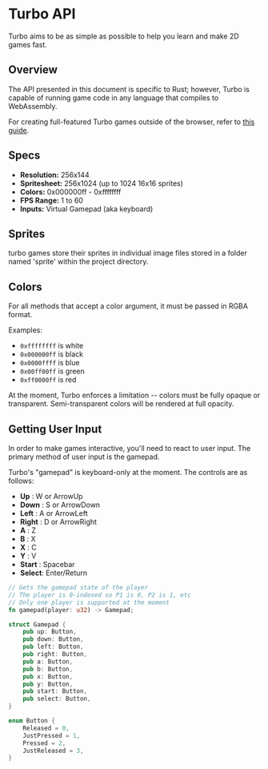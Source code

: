 # Turbo API

Turbo aims to be as simple as possible to help you learn and make 2D games fast.

## Overview

The API presented in this document is specific to Rust; however, Turbo is capable of running game code in any language that compiles to WebAssembly.

For creating full-featured Turbo games outside of the browser, refer to [this guide](https://gist.github.com/jozanza/24847baebc33e55ffe5e5a0e34570b64).

## Specs

- **Resolution:** 256x144
- **Spritesheet:** 256x1024 (up to 1024 16x16 sprites)
- **Colors:** 0x000000ff - 0xffffffff
- **FPS Range:** 1 to 60
- **Inputs:** Virtual Gamepad (aka keyboard)

## Sprites

turbo games store their sprites in individual image files stored in a folder named 'sprite' within the project directory.

## Colors

For all methods that accept a color argument, it must be passed in RGBA format.

Examples:

- `0xffffffff` is white
- `0x000000ff` is black
- `0x0000ffff` is blue
- `0x00ff00ff` is green
- `0xff0000ff` is red

At the moment, Turbo enforces a limitation -- colors must be fully opaque or transparent. Semi-transparent colors will be rendered at full opacity.

## Getting User Input

In order to make games interactive, you'll need to react to user input. The primary method of user input is the gamepad.

Turbo's "gamepad" is keyboard-only at the moment. The controls are as follows:
- **Up**    : W or ArrowUp
- **Down**  : S or ArrowDown
- **Left**  : A or ArrowLeft
- **Right** : D or ArrowRight
- **A**     : Z
- **B**     : X
- **X**     : C
- **Y**     : V
- **Start** : Spacebar
- **Select**: Enter/Return

```rust
// Gets the gamepad state of the player
// The player is 0-indexed so P1 is 0, P2 is 1, etc
// Only one player is supported at the moment
fn gamepad(player: u32) -> Gamepad;

struct Gamepad {
    pub up: Button,
    pub down: Button,
    pub left: Button,
    pub right: Button,
    pub a: Button,
    pub b: Button,
    pub x: Button,
    pub y: Button,
    pub start: Button,
    pub select: Button,
}

enum Button {
    Released = 0,
    JustPressed = 1,
    Pressed = 2,
    JustReleased = 3,
}
